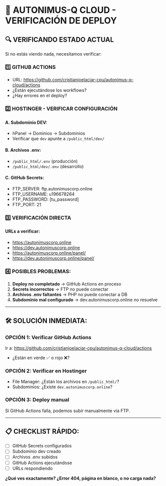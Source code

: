 # 🚀 AUTONIMUS-Q CLOUD - VERIFICACIÓN DE DEPLOY

## 🔍 VERIFICANDO ESTADO ACTUAL

Si no estás viendo nada, necesitamos verificar:

### 1️⃣ **GITHUB ACTIONS**
- URL: https://github.com/cristianjoelaciar-cpu/autonimus-q-cloud/actions
- ¿Están ejecutándose los workflows?
- ¿Hay errores en el deploy?

### 2️⃣ **HOSTINGER - VERIFICAR CONFIGURACIÓN**

#### **A. Subdominio DEV:**
- hPanel → Dominios → Subdominios
- Verificar que `dev` apunte a `/public_html/dev/`

#### **B. Archivos .env:**
- `/public_html/.env` (producción)
- `/public_html/dev/.env` (desarrollo)

#### **C. GitHub Secrets:**
- FTP_SERVER: ftp.autonimuscorp.online
- FTP_USERNAME: u196678264
- FTP_PASSWORD: [tu_password]
- FTP_PORT: 21

### 3️⃣ **VERIFICACIÓN DIRECTA**

#### **URLs a verificar:**
- https://autonimuscorp.online
- https://dev.autonimuscorp.online
- https://autonimuscorp.online/panel/
- https://dev.autonimuscorp.online/panel/

### 4️⃣ **POSIBLES PROBLEMAS:**

1. **Deploy no completado** → GitHub Actions en proceso
2. **Secrets incorrectos** → FTP no puede conectar
3. **Archivos .env faltantes** → PHP no puede conectar a DB
4. **Subdominio mal configurado** → dev.autonimuscorp.online no resuelve

---

## 🛠️ SOLUCIÓN INMEDIATA:

### **OPCIÓN 1: Verificar GitHub Actions**
Ir a: https://github.com/cristianjoelaciar-cpu/autonimus-q-cloud/actions
- ¿Están en verde ✅ o rojo ❌?

### **OPCIÓN 2: Verificar en Hostinger**
- File Manager: ¿Están los archivos en `/public_html/`?
- Subdominios: ¿Existe `dev.autonimuscorp.online`?

### **OPCIÓN 3: Deploy manual**
Si GitHub Actions falla, podemos subir manualmente vía FTP.

---

## 📋 CHECKLIST RÁPIDO:

- [ ] GitHub Secrets configurados
- [ ] Subdominio dev creado
- [ ] Archivos .env subidos
- [ ] GitHub Actions ejecutándose
- [ ] URLs respondiendo

**¿Qué ves exactamente? ¿Error 404, página en blanco, o no carga nada?**